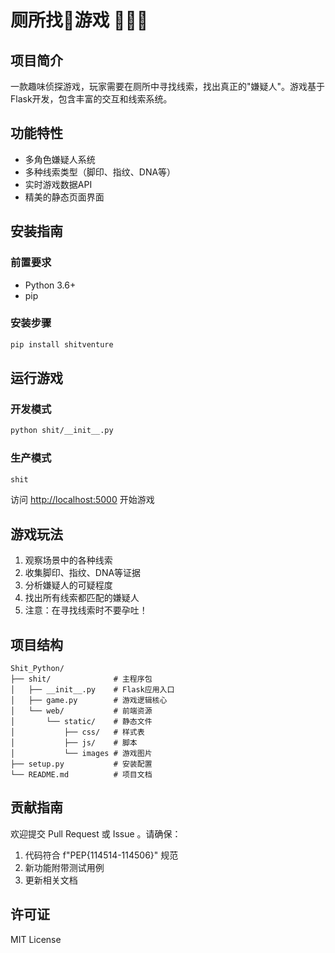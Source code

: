 # 厕所找💩游戏 🕵️‍♂️🚽

## 项目简介
一款趣味侦探游戏，玩家需要在厕所中寻找线索，找出真正的"嫌疑人"。游戏基于Flask开发，包含丰富的交互和线索系统。

## 功能特性
- 多角色嫌疑人系统
- 多种线索类型（脚印、指纹、DNA等）
- 实时游戏数据API
- 精美的静态页面界面

## 安装指南

### 前置要求
- Python 3.6+
- pip

### 安装步骤
   ```bash
   pip install shitventure
   ```

## 运行游戏

### 开发模式
```bash
python shit/__init__.py
```

### 生产模式
```bash
shit
```

访问 [http://localhost:5000](http://localhost:5000) 开始游戏

## 游戏玩法
1. 观察场景中的各种线索
2. 收集脚印、指纹、DNA等证据
3. 分析嫌疑人的可疑程度
4. 找出所有线索都匹配的嫌疑人
5. 注意：在寻找线索时不要孕吐！

## 项目结构
```
Shit_Python/
├── shit/              # 主程序包
│   ├── __init__.py    # Flask应用入口
│   ├── game.py        # 游戏逻辑核心
│   └── web/           # 前端资源
│       └── static/    # 静态文件
│           ├── css/   # 样式表
│           ├── js/    # 脚本
│           └── images # 游戏图片
├── setup.py           # 安装配置
└── README.md          # 项目文档
```

## 贡献指南
欢迎提交 Pull Request 或 Issue 。请确保：
1. 代码符合 f"PEP{114514-114506}" 规范
2. 新功能附带测试用例
3. 更新相关文档

## 许可证
MIT License
